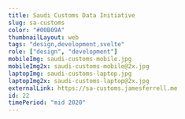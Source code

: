 ```yaml
---
title: Saudi Customs Data Initiative
slug: sa-customs
color: "#00B09A"
thumbnailLayout: web
tags: "design,development,svelte"
role: ["design", "development"]
mobileImg: saudi-customs-mobile.jpg
mobileImg2x: saudi-customs-mobile@2x.jpg
laptopImg: saudi-customs-laptop.jpg
laptopImg2x: saudi-customs-laptop@2x.jpg
externalLink: https://sa-customs.jamesferrell.me
id: 22
timePeriod: "mid 2020"
---
```

